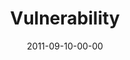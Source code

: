 ---
layout: message
category: message
series: "Everyday Friends"
title: "Vulnerability"
date: 2011-09-10-00-00
message_id: 691
program: "http://s3.amazonaws.com/crossroads-media/documents/09_10-11_11Program.pdf"
description: "Brian Tome talks about the power of vulnerability."
video: "http://s3.amazonaws.com/crossroads-media/messages/video/everydayfriends01.mp4"
video-duration: "35:32"
video-image: "http://s3.amazonaws.com/crossroads-media/images/everydayfriends01_still.jpg"
audio: "http://s3.amazonaws.com/crossroads-media/messages/audio/everydayfriends01.mp3"
audio-duration: "35:28"
tag: 
 - program
 - tome
 - friendship
 - serving
 - vulnerability
explicit: false
---